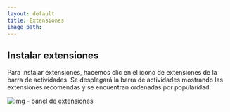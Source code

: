 ```yaml
---
layout: default
title: Extensiones
image_path: 
---
```


## Instalar extensiones

Para instalar extensiones, hacemos clic en el icono de extensiones de la barra de actividades. Se desplegará la barra de actividades mostrando las extensiones recomendas y se encuentran ordenadas por popularidad:

![img - panel de extensiones](https://enidev911.github.io/fullstackjsg33/src/guides/vs-code/use-guide/assets/img/extensions/panel.png)
